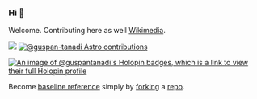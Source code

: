 ### Hi 👋
Welcome.
Contributing here as well [Wikimedia](http://xtools.wmcloud.org/globalcontribs/Guspan%20Tanadi).

[![](https://ossrank.com/widget/763980)](https://ossrank.com/c/763980-guspan-tanadi)
[![@guspan-tanadi Astro contributions](https://astro.badg.es/v2/contributor/guspan-tanadi.svg)](https://astro.badg.es/contributor/guspan-tanadi/)

[![An image of @guspantanadi's Holopin badges, which is a link to view their full Holopin profile](https://holopin.me/guspantanadi)](https://holopin.io/@guspantanadi)

Become [baseline reference](https://arxiv.org/html/2311.16447#S12.p2) simply by [forking](https://github.com/github/docs/blob/main/content/pull-requests/collaborating-with-pull-requests/working-with-forks/about-forks.md#about-forks) a [repo](https://github.com/guspan-tanadi/XNetfromYanfeng-Zhou).

<!--
**guspan-tanadi/guspan-tanadi** is a ✨ _special_ ✨ repository because its `README.md` (this file) appears on your GitHub profile.

Here are some ideas to get you started:

- 🔭 I’m currently working on ...
- 🌱 I’m currently learning ...
- 👯 I’m looking to collaborate on ...
- 🤔 I’m looking for help with ...
- 💬 Ask me about ...
- 📫 How to reach me: ...
- 😄 Pronouns: ...
- ⚡ Fun fact: ...
-->
